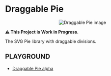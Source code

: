 # Draggable Pie

<div align="center">
  <img src="https://repository-images.githubusercontent.com/357698330/64e2bd80-9d5e-11eb-9c92-78a9b243dc82" alt="Draggable Pie image">
</div>

**⚠ This Project is Work in Progress.**

The SVG Pie library with draggable divisions.

## PLAYGROUND
- [Draggable Pie alpha](https://ver-1000000.github.io/draggable-pie/)
